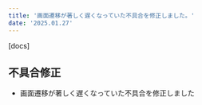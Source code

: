 ```yaml
---
title: '画面遷移が著しく遅くなっていた不具合を修正しました。'
date: '2025.01.27'
---
```


[docs]

## 不具合修正

- 画面遷移が著しく遅くなっていた不具合を修正しました
